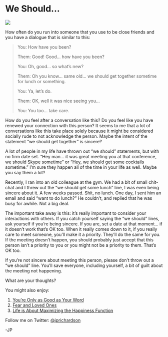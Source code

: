 <!--
id: 10125981993
link: http://techneur.com/post/10125981993/we-should
slug: we-should
date: Mon Sep 12 2011 09:45:00 GMT-0500 (CDT)
publish: 2011-09-012
tags: life, friendship, integrity
-->


We Should...
============

![](http://media.tumblr.com/tumblr_lrezvrTMXf1qzbc4f.jpg)

How often do you run into someone that you use to be close friends and
you have a dialogue that is similar to this:

> You: How have you been?
>
> Them: Good! Good… how have you been?
>
> You: Oh, good… so what’s new?
>
> Them: Oh you know… same old… we should get together sometime for lunch
> or something.
>
> You: Ya, let’s do.
>
> Them: OK, well it was nice seeing you…
>
> You: You too… take care.

How do you feel after a conversation like this? Do you feel like you
have renewed your connection with this person? It seems to me that a lot
of conversations like this take place solely because it might be
considered socially rude to not acknowledge the person. Maybe the intent
of the statement “we should get together” is sincere?

A lot of people in my life have thrown out “we should” statements, but
with no firm date set. “Hey man… it was great meeting you at that
conference, we should Skype sometime” or “Hey, we should get some
cocktails sometime.” I’m sure they happen all of the time in your life
as well. Maybe you say them a lot?

Recently, I ran into an old colleague at the gym. We had a bit of small
chit-chat and I threw out the “we should get some lunch” line, I was
even being sincere about it. A few weeks passed. Shit, no lunch. One
day, I sent him an email and said “want to do lunch?” He couldn’t, and
replied that he was busy for awhile. Not a big deal.

The important take away is this: it’s really important to consider your
interactions with others. If you catch yourself saying the “we should”
lines, ask yourself if you’re being sincere. If you are, set a date at
that moment… if it doesn’t work that’s OK too. When it really comes down
to it, if you really care to meet someone, you’ll make it a priority.
They’ll do the same for you. If the meeting doesn’t happen, you should
probably just accept that this person isn’t a priority to you or you
might not be a priority to them. That’s OK too.

If you’re not sincere about meeting this person, please don’t throw out
a “we should” line. You’ll save everyone, including yourself, a bit of
guilt about the meeting not happening.

What are your thoughts?

You might also enjoy:

1.  [You’re Only as Good as Your
    Word](http://techneur.com/post/9251361615/youre-only-as-good-as-your-word)
2.  [Fear and Loved
    Ones](http://techneur.com/post/4393309779/fear-and-loved-ones)
3.  [Life is About Maximizing the Happiness
    Function](http://techneur.com/post/3602541949/life-is-about-maximizing-the-happiness-function)

Follow me on Twitter: [@jprichardson](http://twitter.com/jprichardson)

-JP


